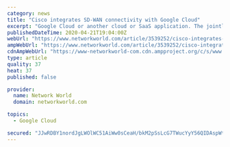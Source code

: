 ```yaml
---
category: news
title: "Cisco integrates SD-WAN connectivity with Google Cloud"
excerpt: "Google Cloud or another cloud or SaaS application. The jointly developed platform, called Cisco SD-WAN Cloud Hub with Google Cloud, combines Cisco’s SD-WAN policy-, telemetry- and security-setting capabilities with Google's software-defined backbone to ensure that application service-level agreement, security and compliance policies are ..."
publishedDateTime: 2020-04-21T19:04:00Z
webUrl: "https://www.networkworld.com/article/3539252/cisco-integrates-sd-wan-connectivity-with-google-cloud.html"
ampWebUrl: "https://www.networkworld.com/article/3539252/cisco-integrates-sd-wan-connectivity-with-google-cloud.amp.html"
cdnAmpWebUrl: "https://www-networkworld-com.cdn.ampproject.org/c/s/www.networkworld.com/article/3539252/cisco-integrates-sd-wan-connectivity-with-google-cloud.amp.html"
type: article
quality: 37
heat: 37
published: false

provider:
  name: Network World
  domain: networkworld.com

topics:
  - Google Cloud

secured: "JJwRDBY1nordJgLWOlWC51AiWw0sCeaH/bkM2pSsLcG7TWucYyY56QIDAspWtxJF0JBChyW8gjuhcvPkQoyVkEpNv1lbyM+MmK83lKIjrEiHYQyJ6CDPxfnrhGx+zYtCiS5vs15f2E2NvzUMnp6SL9ei22YguWrnhIs7lzwOvBmYY41s2mMzajQzouC0RrQ5c47ogeFQx0u+vbU4iQSLehZGkoVT1tNTxIvlNBObSKWZiPu/R/O1xam2pBjuxaSrh4+sVDlHDkFTRAazSg1k8VDnEctKznFN7nmNYj+l3XxN9+ld1lLtMb+rl0vfZOGd;/GlgWUQK0vjCJ8+2Mpt8eg=="
---
```


